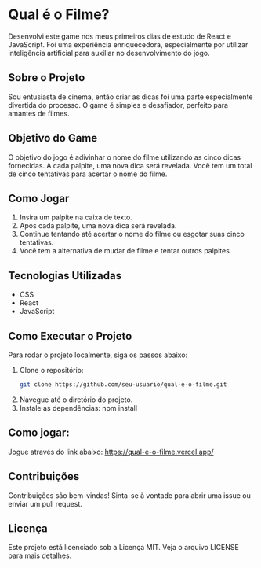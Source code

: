# Qual é o Filme?

Desenvolvi este game nos meus primeiros dias de estudo de React e JavaScript. Foi uma experiência enriquecedora, especialmente por utilizar inteligência artificial para auxiliar no desenvolvimento do jogo.

## Sobre o Projeto

Sou entusiasta de cinema, então criar as dicas foi uma parte especialmente divertida do processo. O game é simples e desafiador, perfeito para amantes de filmes.

## Objetivo do Game

O objetivo do jogo é adivinhar o nome do filme utilizando as cinco dicas fornecidas. A cada palpite, uma nova dica será revelada. Você tem um total de cinco tentativas para acertar o nome do filme.

## Como Jogar

1. Insira um palpite na caixa de texto.
2. Após cada palpite, uma nova dica será revelada.
3. Continue tentando até acertar o nome do filme ou esgotar suas cinco tentativas.
4. Você tem a alternativa de mudar de filme e tentar outros palpites.

## Tecnologias Utilizadas

- CSS
- React
- JavaScript

## Como Executar o Projeto

Para rodar o projeto localmente, siga os passos abaixo:

1. Clone o repositório:
   ```sh
   git clone https://github.com/seu-usuario/qual-e-o-filme.git
2. Navegue até o diretório do projeto.
3. Instale as dependências:
   npm install

## Como jogar:
Jogue através do link abaixo:
https://qual-e-o-filme.vercel.app/

## Contribuições
Contribuições são bem-vindas! Sinta-se à vontade para abrir uma issue ou enviar um pull request.

## Licença
Este projeto está licenciado sob a Licença MIT. Veja o arquivo LICENSE para mais detalhes.
